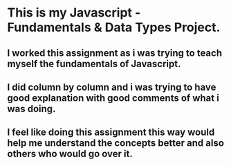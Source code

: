 # This is my Javascript - Fundamentals & Data Types Project.

## I worked this assignment as i was trying to teach myself the fundamentals of Javascript.
## I did column by column and i was trying to have good explanation with good comments of what i was doing.

## I feel like doing this assignment this way would help me understand the concepts better and also others who would go over it. 